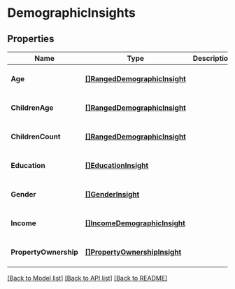 # DemographicInsights

## Properties
Name | Type | Description | Notes
------------ | ------------- | ------------- | -------------
**Age** | [**[]RangedDemographicInsight**](RangedDemographicInsight.md) |  | [optional] [default to null]
**ChildrenAge** | [**[]RangedDemographicInsight**](RangedDemographicInsight.md) |  | [optional] [default to null]
**ChildrenCount** | [**[]RangedDemographicInsight**](RangedDemographicInsight.md) |  | [optional] [default to null]
**Education** | [**[]EducationInsight**](EducationInsight.md) |  | [optional] [default to null]
**Gender** | [**[]GenderInsight**](GenderInsight.md) |  | [optional] [default to null]
**Income** | [**[]IncomeDemographicInsight**](IncomeDemographicInsight.md) |  | [optional] [default to null]
**PropertyOwnership** | [**[]PropertyOwnershipInsight**](PropertyOwnershipInsight.md) |  | [optional] [default to null]

[[Back to Model list]](../README.md#documentation-for-models) [[Back to API list]](../README.md#documentation-for-api-endpoints) [[Back to README]](../README.md)

